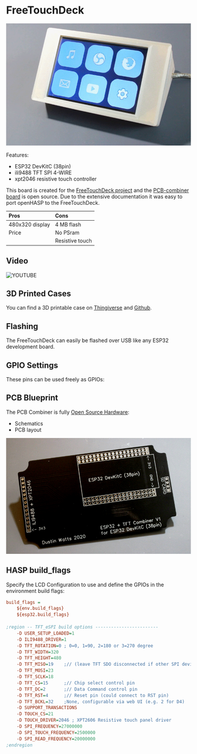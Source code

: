 <h1>FreeTouchDeck</h1>

![FreeTouchDeck](../assets/images/devices/freetouchdeck.png)

Features:

   - ESP32 DevKitC (38pin)
   - ili9488 TFT SPI 4-WIRE
   - xpt2046 resistive touch controller

This board is created for the [FreeTouchDeck project](https://github.com/DustinWatts/FreeTouchDeck)
and the [PCB-combiner board](https://www.pcbway.com/project/shareproject/ESP32_TFT_Combiner_V1.html) is open source. Due to the extensive documentation it was easy to port openHASP to the FreeTouchDeck.

| Pros              | Cons
|:-----             |:----
| 480x320 display   | 4 MB flash
| Price             | No PSram
|  | Resistive touch


## Video

![YOUTUBE](s2X4BQ9VmEU)

## 3D Printed Cases

You can find a 3D printable case on [Thingiverse]((https://www.thingiverse.com/thing:4661069)) and [Github](https://github.com/DustinWatts/FreeTouchDeck/tree/master/case/ESP32_TFT_Combiner_Case).

## Flashing

The FreeTouchDeck can easily be flashed over USB like any ESP32 development board.

## GPIO Settings

These pins can be used freely as GPIOs:

## PCB Blueprint

The PCB Combiner is fully [Open Source Hardware](https://github.com/DustinWatts/ESP32_TFT_Combiner):

- Schematics
- PCB layout

![PCB Combiner](../assets/images/devices/freetouchdeck-pcb.png)

## HASP build_flags

Specify the LCD Configuration to use and define the GPIOs in the environment build flags:

```ini
build_flags =
    ${env.build_flags}
    ${esp32.build_flags}

;region -- TFT_eSPI build options ------------------------
    -D USER_SETUP_LOADED=1
    -D ILI9488_DRIVER=1
    -D TFT_ROTATION=0 ; 0=0, 1=90, 2=180 or 3=270 degree
    -D TFT_WIDTH=320
    -D TFT_HEIGHT=480
    -D TFT_MISO=19    ;// (leave TFT SDO disconnected if other SPI devices share MISO)
    -D TFT_MOSI=23
    -D TFT_SCLK=18
    -D TFT_CS=15      ;// Chip select control pin
    -D TFT_DC=2       ;// Data Command control pin
    -D TFT_RST=4      ;// Reset pin (could connect to RST pin)
    -D TFT_BCKL=32    ;None, configurable via web UI (e.g. 2 for D4)
    -D SUPPORT_TRANSACTIONS
    -D TOUCH_CS=21
    -D TOUCH_DRIVER=2046 ; XPT2606 Resistive touch panel driver
    -D SPI_FREQUENCY=27000000
    -D SPI_TOUCH_FREQUENCY=2500000
    -D SPI_READ_FREQUENCY=20000000
;endregion
```
